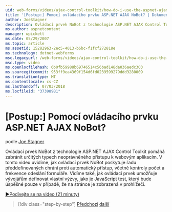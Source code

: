 ```yaml
---
uid: web-forms/videos/ajax-control-toolkit/how-do-i-use-the-aspnet-ajax-nobot-control
title: '[Postup:] Pomocí ovládacího prvku ASP.NET AJAX NoBot? | Dokumentace Microsoftu'
author: JoeStagner
description: Ovládací prvek NoBot z technologie ASP.NET AJAX Control Toolkit pomáhá zabránit určitých typech neoprávněného přístupu k webovým aplikacím. V tomto videu jsme naleznete v tématu Jak...
ms.author: aspnetcontent
manager: wpickett
ms.date: 05/29/2007
ms.topic: article
ms.assetid: 15282963-2ec5-4013-b6bc-f1fcf272818e
ms.technology: dotnet-webforms
msc.legacyurl: /web-forms/videos/ajax-control-toolkit/how-do-i-use-the-aspnet-ajax-nobot-control
msc.type: video
ms.openlocfilehash: 6b0fb59988b69746514c56bad148da036aedc303
ms.sourcegitcommit: 953ff9ea4369f154d6fd0239599279ddd3280009
ms.translationtype: MT
ms.contentlocale: cs-CZ
ms.lasthandoff: 07/03/2018
ms.locfileid: "37398981"
---
```

<a name="how-do-i-use-the-aspnet-ajax-nobot-control"></a>[Postup:] Pomocí ovládacího prvku ASP.NET AJAX NoBot?
====================
podle [Joe Stagner](https://github.com/JoeStagner)

Ovládací prvek NoBot z technologie ASP.NET AJAX Control Toolkit pomáhá zabránit určitých typech neoprávněného přístupu k webovým aplikacím. V tomto videu uvidíme, jak ovládací prvek NoBot poskytuje řadu předdefinovaných chrání proti automatický přístup, včetně kontroly počet a frekvence odeslání formuláře. Vidíme také, jak ovládací prvek umožňuje vývojářům definovat vlastní výzvy, jako je JavaScript test, který bude úspěšné pouze v případě, že na stránce je zobrazená v prohlížeči.

[&#9654;Podívejte se na video (21 minuty)](https://channel9.msdn.com/Blogs/ASP-NET-Site-Videos/how-do-i-use-the-aspnet-ajax-nobot-control)

> [!div class="step-by-step"]
> [Předchozí](how-do-i-use-the-aspnet-ajax-mutuallyexclusive-checkbox-extender.md)
> [další](how-do-i-use-the-aspnet-ajax-listsearch-extender.md)
